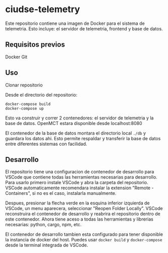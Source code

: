 # ciudse-telemetry

Este repositorio contiene una imagen de Docker para el sistema de telemetria. Esto incluye: el servidor de telemetria, frontend y base de datos.

## Requisitos previos

Docker
Git

## Uso

Clonar repositorio

Desde el directorio del repositorio:
```
docker-compose build
docker-compose up
```

Esto va construir y correr 2 contenedores: el servidor de telemetria y la base de datos. OpenMCT estara disponible desde localhost:8080

El contenedor de la base de datos montara el directorio local `./db` y guardara los datos ahi. Esto permite respaldar y transferir la base de datos entre diferentes sistemas con facilidad.

## Desarrollo

El repositorio tiene una configuracion de contenedor de desarrollo para VSCode que contiene todas las herramientas necesarias para desarrollo. Para usarlo primero instale VSCode y abra la carpeta del repositorio. VSCode automaticamente recomendara instalar la extension "Remote - Containers", si no es el caso, instalarla manualmente.

Despues, presionar la flecha verde en la esquina inferior izquierda de VSCode, un menu aparecera, seleccionar "Reopen Folder Locally". VSCode reconstruira el contenedor de desarrollo y reabrira el repositorio dentro de este contenedor. Ahora tiene aceso a todas las herramientas y librerias necesarias: python, cargo, npm, etc.

El contenedor de desarrollo tambien esta configurado para tener disponible la instancia de docker del host. Puedes usar `docker build` y `docker-compose` desde la terminal integrada de VSCode.
